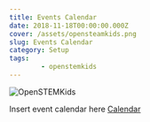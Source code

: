 ```yaml
---
title: Events Calendar
date: 2018-11-18T00:00:00.000Z
cover: /assets/opensteamkids.png
slug: Events Calendar
category: Setup
tags:
        - openstemkids
---
```

![OpenSTEMKids](/assets/opensteamkids.png)


Insert event calendar here
            [Calendar](https://calendar.google.com/calendar/embed?src=3t2rr6k7t202dbk6nnpoht49eo%40group.calendar.google.com&ctz=Europe%2FDublin)

